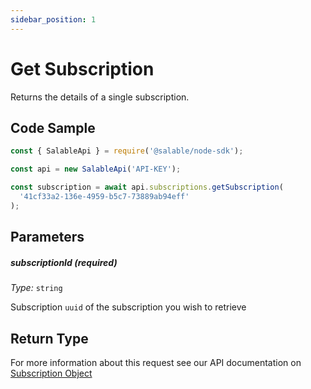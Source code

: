 ```yaml
---
sidebar_position: 1
---
```


# Get Subscription

Returns the details of a single subscription.

## Code Sample

```typescript
const { SalableApi } = require('@salable/node-sdk');

const api = new SalableApi('API-KEY');

const subscription = await api.subscriptions.getSubscription(
  '41cf33a2-136e-4959-b5c7-73889ab94eff'
);
```

## Parameters

##### subscriptionId (_required_)

_Type:_ `string`

Subscription `uuid` of the subscription you wish to retrieve

## Return Type

For more information about this request see our API documentation on [Subscription Object](https://docs.salable.app/api#tag/Subscriptions/operation/getSubscriptionByUuid)
